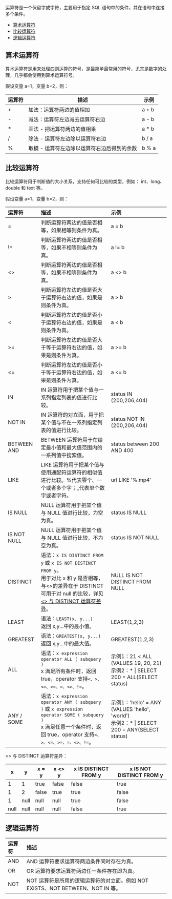 
运算符是一个保留字或字符，主要用于指定 SQL 语句中的条件，并在语句中连接多个条件。

- [算术运算符](#.E7.AE.97.E6.9C.AF.E8.BF.90.E7.AE.97.E7.AC.A6)
- [比较运算符](#.E6.AF.94.E8.BE.83.E8.BF.90.E7.AE.97.E7.AC.A6)
- [逻辑运算符](#.E9.80.BB.E8.BE.91.E8.BF.90.E7.AE.97.E7.AC.A6)

## 算术运算符

算术运算符是用来处理四则运算的符号，是最简单最常用的符号，尤其是数字的处理，几乎都会使用到算术运算符号。

假设变量 a=1，变量 b=2，则：

| 运算符 | 描述                                          | 示例  |
| ------ | --------------------------------------------- | ----- |
| +      | 加法：运算符两边的值相加                      | a + b |
| -      | 减法：运算符左边减去运算符右边                | a - b |
| *      | 乘法 - 把运算符两边的值相乘                   | a * b |
| /      | 除法 -   运算符左边除以运算符右边             | b / a |
| %      | 取模 -   运算符左边除以运算符右边后得到的余数 | b % a |

## 比较运算符

比较运算符用于判断值的大小关系，支持任何可比较的类型，例如： int、long、double 和 text 等。

假设变量 a=1，变量 b=2，则：

| 运算符 | 描述                                                         | 示例              |
| :----- | :----------------------------------------------------------- | :---------------- |
| =      | 判断运算符两边的值是否相等，如果相等则条件为真。             | a = b             |
| !=     | 判断运算符两边的值是否相等，如果不相等则条件为真。           | a != b            |
| <>     | 判断运算符两边的值是否相等，如果不相等则条件为真。           | a <> b            |
| >      | 判断运算符左边的值是否大于运算符右边的值，如果是则条件为真。 | a > b |
| <      | 判断运算符左边的值是否小于运算符右边的值，如果是则条件为真。 | a < b   |
| >=     | 判断运算符左边的值是否大于等于运算符右边的值，如果是则条件为真。 | a >= b |
| <=     | 判断运算符左边的值是否小于等于运算符右边的值，如果是则条件为真。 | a <= b   |
| IN      | IN 运算符用于把某个值与一系列指定列表的值进行比较。          |  status IN (200,206,404) |
| NOT IN  | IN 运算符的对立面，用于把某个值与不在一系列指定列表的值进行比较。 | status NOT IN (200,206,404)  |
| BETWEEN AND | BETWEEN 运算符用于在给定最小值和最大值范围内的一系列值中搜索值。 | status between 200 AND 400 |
| LIKE    | LIKE 运算符用于把某个值与使用通配符运算符的相似值进行比较。%代表零个、一个或者多个字；\_代表单个数字或者字符。  | url LIKE '%.mp4' |
| IS NULL | NULL 运算符用于把某个值与 NULL 值进行比较，为空为真。 | status IS NULL |
| IS NOT NULL | NULL 运算符用于把某个值与 NULL 值进行比较，不为空为真。 | status IS NOT NULL |
| DISTINCT   | 语法：`x IS DISTINCT FROM y` 或 `x IS NOT DISTINCT FROM y`。</br>用于对比 x 和 y 是否相等，与&lt;&gt;的差异在于 DISTINCT 可用于对 null 的比较，详见 [<> 与 DISTINCT 运算符差异](#DISTINCT)。    | NULL IS NOT DISTINCT FROM NULL   |
| LEAST   | 语法：`LEAST(x, y...)`  </br>返回 x,y...中的最小值。    | LEAST(1,2,3)   |
| GREATEST   | 语法：`GREATEST(x, y...)`  </br>返回 x,y...中的最大值。   | 	GREATEST(1,2,3)   |
| ALL   |  语法：`x expression operator ALL ( subquery ) `  </br>x 满足所有条件时，返回 true，operator 支持`<、>、<=、>=、=、<>、!=`。   | 示例1：21 < ALL (VALUES 19, 20, 21) </br>示例2：* \| SELECT 200 = ALL(SELECT status)   |
| ANY / SOME   | 	语法：`x expression operator ANY ( subquery )` 或 `x expression operator SOME ( subquery )`  </br>x 满足任意一个条件时，返回 true，operator 支持`<、>、<=、>=、=、<>、!=`。    | 示例1：'hello' = ANY (VALUES 'hello', 'world') </br>示例2：* \| SELECT 200 = ANY(SELECT status)   |


<span id="DISTINCT"></span>
&lt;&gt; 与 DISTINCT 运算符差异：

| x | y | 	x = y | x <> y | x IS DISTINCT FROM y | x IS NOT DISTINCT FROM y |
|---------|---------|---------|---------|---------|---------|
| 1 | 1 | true | false | false | true |
| 1 | 2 | false | true | true | false |
| 1 | null | null | null | true | false |
| null | null | null | null | false | true |


## 逻辑运算符

| 运算符  | 描述                                                         |
| :------ | :----------------------------------------------------------- |
| AND     | AND 运算符要求运算符两边条件同时存在为真。                   |
| OR      | OR 运算符要求运算符两边任一条件存在即为真。                  |
| NOT     | NOT 运算符是所用的逻辑运算符的对立面。例如 NOT EXISTS、NOT BETWEEN、NOT IN 等。 |

